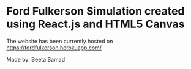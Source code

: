# Ford Fulkerson Simulation created using React.js and HTML5 Canvas

The website has been currently hosted on https://fordfulkerson.herokuapp.com/

Made by: Beeta Samad 
